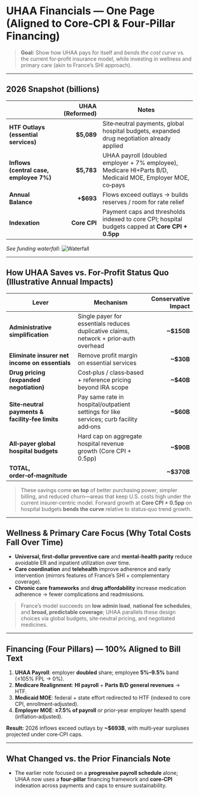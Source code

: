 # UHAA Financials — One Page (Aligned to Core‑CPI & Four‑Pillar Financing)

> **Goal:** Show how UHAA pays for itself and *bends the cost curve* vs. the current for‑profit insurance model, while investing in wellness and primary care (akin to France’s SHI approach).

---

## 2026 Snapshot (billions)
|  | **UHAA (Reformed)** | Notes |
|---|---:|---|
| **HTF Outlays (essential services)** | **$5,089** | Site‑neutral payments, global hospital budgets, expanded drug negotiation already applied |
| **Inflows (central case, employee 7%)** | **$5,783** | UHAA payroll (doubled employer + 7% employee), Medicare HI+Parts B/D, Medicaid MOE, Employer MOE, co‑pays |
| **Annual Balance** | **+$693** | Flows exceed outlays → builds reserves / room for rate relief |
| **Indexation** | **Core CPI** | Payment caps and thresholds indexed to core CPI; hospital budgets capped at **Core CPI + 0.5pp** |

*See funding waterfall:* ![Waterfall](sandbox:/mnt/data/UHAA_funding_waterfall_2026.png)

---

## How UHAA Saves vs. For‑Profit Status Quo (Illustrative Annual Impacts)
| Lever | Mechanism | Conservative Impact |
|---|---|---:|
| **Administrative simplification** | Single payer for essentials reduces duplicative claims, network + prior‑auth overhead | **~$150B** |
| **Eliminate insurer net income on essentials** | Remove profit margin on essential services | **~$30B** |
| **Drug pricing (expanded negotiation)** | Cost‑plus / class‑based + reference pricing beyond IRA scope | **~$40B** |
| **Site‑neutral payments & facility‑fee limits** | Pay same rate in hospital/outpatient settings for like services; curb facility add‑ons | **~$60B** |
| **All‑payer global hospital budgets** | Hard cap on aggregate hospital revenue growth (Core CPI + 0.5pp) | **~$90B** |
| **TOTAL, order‑of‑magnitude** |  | **~$370B** |

> These savings come **on top** of better purchasing power, simpler billing, and reduced churn—areas that keep U.S. costs high under the current insurer‑centric model. Forward growth at **Core CPI + 0.5pp** on hospital budgets **bends the curve** relative to status‑quo trend growth.

---

## Wellness & Primary Care Focus (Why Total Costs Fall Over Time)
- **Universal, first‑dollar preventive care** and **mental‑health parity** reduce avoidable ER and inpatient utilization over time.  
- **Care coordination** and **telehealth** improve adherence and early intervention (mirrors features of France’s SHI + complementary coverage).  
- **Chronic care frameworks** and **drug affordability** increase medication adherence → fewer complications and readmissions.

> France’s model succeeds on **low admin load**, **national fee schedules**, and **broad, predictable coverage**; UHAA parallels these design choices via global budgets, site‑neutral pricing, and negotiated medicines.

---

## Financing (Four Pillars) — 100% Aligned to Bill Text
1) **UHAA Payroll**: employer **doubled** share; employee **5%–9.5%** band (≤105% FPL → 0%).  
2) **Medicare Realignment**: **HI payroll** + **Parts B/D general revenues** → HTF.  
3) **Medicaid MOE**: federal + state effort redirected to HTF (indexed to core CPI, enrollment‑adjusted).  
4) **Employer MOE**: **≥7.5% of payroll** or prior‑year employer health spend (inflation‑adjusted).

**Result:** 2026 inflows exceed outlays by **~$693B**, with multi‑year surpluses projected under core‑CPI caps.

---

## What Changed vs. the Prior Financials Note
- The earlier note focused on a **progressive payroll schedule** alone; UHAA now uses a **four‑pillar** financing framework and **core‑CPI** indexation across payments and caps to ensure sustainability.

